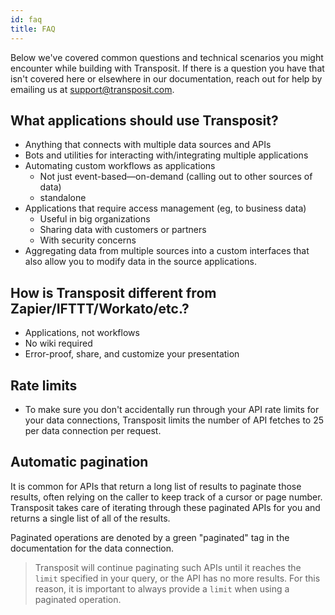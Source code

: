 ```yaml
---
id: faq
title: FAQ
---
```


Below we've covered common questions and technical scenarios you might encounter while building with Transposit. If there is a question you have that isn't covered here or elsewhere in our documentation, reach out for help by emailing us at [support@transposit.com](mailto:support@transposit.com).

## What applications should use Transposit?

* Anything that connects with multiple data sources and APIs
* Bots and utilities for interacting with/integrating multiple applications
* Automating custom workflows as applications
  * Not just event-based&mdash;on-demand (calling out to other sources of data)
  * standalone
* Applications that require access management (eg, to business data)
  * Useful in big organizations
  * Sharing data with customers or partners
  * With security concerns
* Aggregating data from multiple sources into a custom interfaces that also allow you to modify data in the source applications.

## How is Transposit different from Zapier/IFTTT/Workato/etc.?

* Applications, not workflows
* No wiki required
* Error-proof, share, and customize your presentation

## Rate limits

* To make sure you don't accidentally run through your API rate limits for your data connections, Transposit limits the number of API fetches to 25 per data connection per request.

## Automatic pagination

It is common for APIs that return a long list of results to paginate those results, often relying on the caller to keep track of a cursor or page number. Transposit takes care of iterating through these paginated APIs for you and returns a single list of all of the results.

Paginated operations are denoted by a green "paginated" tag in the documentation for the data connection.

> Transposit will continue paginating such APIs until it reaches the `limit` specified in your query, or the API has no more results. For this reason, it is important to always provide a `limit` when using a paginated operation.